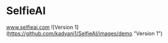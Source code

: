 # SelfieAI
www.selfieai.com
![Version 1] (https://github.com/kadvani1/SelfieAI/images/demo "Version 1")
